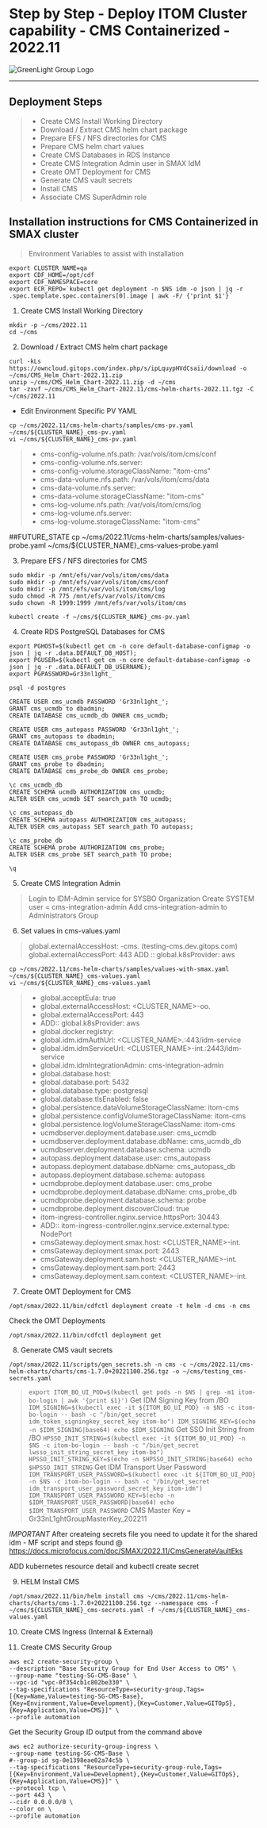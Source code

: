 # Step by Step - Deploy ITOM Cluster capability - CMS Containerized - 2022.11
![GreenLight Group Logo](https://assets.website-files.com/5ebcb9396faf10d8f7644479/5ed6a066891af295a039860f_GLGLogolrg-p-500.png)

---

## Deployment Steps
> - Create CMS Install Working Directory
> - Download / Extract CMS helm chart package
> - Prepare EFS / NFS directories for CMS
> - Prepare CMS helm chart values
> - Create CMS Databases in RDS Instance
> - Create CMS Integration Admin user in SMAX IdM
> - Create OMT Deployment for CMS
> - Generate CMS vault secrets
> - Install CMS
> - Associate CMS SuperAdmin role

## Installation instructions for CMS Containerized in SMAX cluster

> Environment Variables to assist with installation
```
export CLUSTER_NAME=qa
export CDF_HOME=/opt/cdf
export CDF_NAMESPACE=core
export ECR_REPO=`kubectl get deployment -n $NS idm -o json | jq -r .spec.template.spec.containers[0].image | awk -F/ {'print $1'}`
```

1. Create CMS Install Working Directory
```
mkdir -p ~/cms/2022.11
cd ~/cms
```

2. Download / Extract CMS helm chart package  
```
curl -kLs https://owncloud.gitops.com/index.php/s/ipLquypHVdCsaii/download -o ~/cms/CMS_Helm_Chart-2022.11.zip
unzip ~/cms/CMS_Helm_Chart-2022.11.zip -d ~/cms
tar -zxvf ~/cms/CMS_Helm_Chart-2022.11/cms-helm-charts-2022.11.tgz -C ~/cms/2022.11
```

- Edit Environment Specific PV YAML
```
cp ~/cms/2022.11/cms-helm-charts/samples/cms-pv.yaml ~/cms/${CLUSTER_NAME}_cms-pv.yaml
vi ~/cms/${CLUSTER_NAME}_cms-pv.yaml
```
> - cms-config-volume.nfs.path: /var/vols/itom/cms/conf
> - cms-config-volume.nfs.server: <EFS Resource FQDN>
> - cms-config-volume.storageClassName: "itom-cms"
> - cms-data-volume.nfs.path: /var/vols/itom/cms/data
> - cms-data-volume.nfs.server: <EFS Resource FQDN>
> - cms-data-volume.storageClassName: "itom-cms"
> - cms-log-volume.nfs.path: /var/vols/itom/cms/log
> - cms-log-volume.nfs.server: <EFS Resource FQDN>
> - cms-log-volume.storageClassName: "itom-cms"

##FUTURE_STATE cp ~/cms/2022.11/cms-helm-charts/samples/values-probe.yaml ~/cms/${CLUSTER_NAME}_cms-values-probe.yaml

3. Prepare EFS / NFS directories for CMS
```
sudo mkdir -p /mnt/efs/var/vols/itom/cms/data
sudo mkdir -p /mnt/efs/var/vols/itom/cms/conf
sudo mkdir -p /mnt/efs/var/vols/itom/cms/log
sudo chmod -R 775 /mnt/efs/var/vols/itom/cms
sudo chown -R 1999:1999 /mnt/efs/var/vols/itom/cms
```
    
```
kubectl create -f ~/cms/${CLUSTER_NAME}_cms-pv.yaml
```

4. Create RDS PostgreSQL Databases for CMS
```
export PGHOST=$(kubectl get cm -n core default-database-configmap -o json | jq -r .data.DEFAULT_DB_HOST);
export PGUSER=$(kubectl get cm -n core default-database-configmap -o json | jq -r .data.DEFAULT_DB_USERNAME);
export PGPASSWORD=Gr33nl1ght_

psql -d postgres
```

```
CREATE USER cms_ucmdb PASSWORD 'Gr33nl1ght_';
GRANT cms_ucmdb to dbadmin;
CREATE DATABASE cms_ucmdb_db OWNER cms_ucmdb;

CREATE USER cms_autopass PASSWORD 'Gr33nl1ght_';
GRANT cms_autopass to dbadmin;
CREATE DATABASE cms_autopass_db OWNER cms_autopass; 

CREATE USER cms_probe PASSWORD 'Gr33nl1ght_';
GRANT cms_probe to dbadmin;
CREATE DATABASE cms_probe_db OWNER cms_probe;

\c cms_ucmdb_db
CREATE SCHEMA ucmdb AUTHORIZATION cms_ucmdb;
ALTER USER cms_ucmdb SET search_path TO ucmdb;

\c cms_autopass_db
CREATE SCHEMA autopass AUTHORIZATION cms_autopass;
ALTER USER cms_autopass SET search_path TO autopass;

\c cms_probe_db
CREATE SCHEMA probe AUTHORIZATION cms_probe;
ALTER USER cms_probe SET search_path TO probe;

\q
```

5. Create CMS Integration Admin
> Login to IDM-Admin service for SYSBO Organization
> Create SYSTEM user = cms-integration-admin
> Add cms-integration-admin to Administrators Group

6. Set values in cms-values.yaml
  > global.externalAccessHost: <cluster>-cms.<domain> (testing-cms.dev.gitops.com)
  > global.externalAccessPort: 443
  > ADD :: global.k8sProvider: aws
  > 
```
cp ~/cms/2022.11/cms-helm-charts/samples/values-with-smax.yaml ~/cms/${CLUSTER_NAME}_cms-values.yaml
vi ~/cms/${CLUSTER_NAME}_cms-values.yaml
```
> - global.acceptEula: true
> - global.externalAccessHost: <CLUSTER_NAME>-oo.<DOMAIN>
> - global.externalAccessPort: 443
> - ADD:: global.k8sProvider: aws
> - global.docker.registry: <AWS ECR Repository for CLUSTER>
> - global.idm.idmAuthUrl: <CLUSTER_NAME>.<DOMAIN>:443/idm-service
> - global.idm.idmServiceUrl: <CLUSTER_NAME>-int.<DOMAIN>:2443/idm-service
> - global.idm.idmIntegrationAdmin: cms-integration-admin
> - global.database.host: <CLUSTER RDS Instance FQDN>
> - global.database.port: 5432
> - global.database.type: postgresql
> - global.database.tlsEnabled: false
> - global.persistence.dataVolumeStorageClassName: itom-cms
> - global.persistence.configVolumeStorageClassName: itom-cms
> - global.persistence.logVolumeStorageClassName: itom-cms
> - ucmdbserver.deployment.database.user: cms_ucmdb
> - ucmdbserver.deployment.database.dbName: cms_ucmdb_db
> - ucmdbserver.deployment.database.schema: ucmdb
> - autopass.deployment.database.user: cms_autopass
> - autopass.deployment.database.dbName: cms_autopass_db
> - autopass.deployment.database.schema: autopass
> - ucmdbprobe.deployment.database.user: cms_probe
> - ucmdbprobe.deployment.database.dbName: cms_probe_db
> - ucmdbprobe.deployment.database.schema: probe
> - ucmdbprobe.deployment.discoverCloud: true
> - itom-ingress-controller.nginx.service.httpsPort: 30443
> - ADD:: itom-ingress-controller.nginx.service.external.type: NodePort
> - cmsGateway.deployment.smax.host: <CLUSTER_NAME>-int.<DOMAIN>
> - cmsGateway.deployment.smax.port: 2443
> - cmsGateway.deployment.sam.host: <CLUSTER_NAME>-int.<DOMAIN>
> - cmsGateway.deployment.sam.port: 2443
> - cmsGateway.deployment.sam.context: <CLUSTER_NAME>-int.<DOMAIN>

7. Create OMT Deployment for CMS
  ```
  /opt/smax/2022.11/bin/cdfctl deployment create -t helm -d cms -n cms
  ```
  Check the OMT Deployments
  ```
  /opt/smax/2022.11/bin/cdfctl deployment get
  ```

8. Generate CMS vault secrets
  ```
  /opt/smax/2022.11/scripts/gen_secrets.sh -n cms -c ~/cms/2022.11/cms-helm-charts/charts/cms-1.7.0+20221100.256.tgz -o ~/cms/testing_cms-secrets.yaml
  ```
  > `export ITOM_BO_UI_POD=$(kubectl get pods -n $NS | grep -m1 itom-bo-login | awk '{print $1}')`
  > Get IDM Signing Key from /BO
    ```
    IDM_SIGNING=$(kubectl exec -it ${ITOM_BO_UI_POD} -n $NS -c itom-bo-login -- bash -c "/bin/get_secret idm_token_signingkey_secret_key itom-bo")
    IDM_SIGNING_KEY=$(echo -n $IDM_SIGNING|base64)
    echo $IDM_SIGNING
    ```
  > Get SSO Init String from /BO
    ```
    HPSSO_INIT_STRING=$(kubectl exec -it ${ITOM_BO_UI_POD} -n $NS -c itom-bo-login -- bash -c "/bin/get_secret lwsso_init_string_secret_key itom-bo")
    HPSSO_INIT_STRING_KEY=$(echo -n $HPSSO_INIT_STRING|base64)
    echo $HPSSO_INIT_STRING
    ```
  > Get IDM Transport User Password
    ```
    IDM_TRANSPORT_USER_PASSWORD=$(kubectl exec -it ${ITOM_BO_UI_POD} -n $NS -c itom-bo-login -- bash -c "/bin/get_secret idm_transport_user_password_secret_key itom-idm")
    IDM_TRANSPORT_USER_PASSWORD_KEY=$(echo -n $IDM_TRANSPORT_USER_PASSWORD|base64)
    echo $IDM_TRANSPORT_USER_PASSWORD
    ```
  > CMS Master Key = Gr33nL1ghtGroupMasterKey_202211

*IMPORTANT* After createing secrets file you need to update it for the shared idm - MF script and steps found @ https://docs.microfocus.com/doc/SMAX/2022.11/CmsGenerateVaultEks

ADD kubernetes resource detail and kubectl create secret


9. HELM Install CMS
  ```
  /opt/smax/2022.11/bin/helm install cms ~/cms/2022.11/cms-helm-charts/charts/cms-1.7.0+20221100.256.tgz --namespace cms -f ~/cms/${CLUSTER_NAME}_cms-secrets.yaml -f ~/cms/${CLUSTER_NAME}_cms-values.yaml
  ```

10. Create CMS Ingress (Internal & External)

11. Create CMS Security Group
  ```
  aws ec2 create-security-group \
  --description "Base Security Group for End User Access to CMS" \
  --group-name "testing-SG-CMS-Base" \
  --vpc-id "vpc-0f354cb1c802be330" \
  --tag-specifications "ResourceType=security-group,Tags=[{Key=Name,Value=testing-SG-CMS-Base},{Key=Environment,Value=Development},{Key=Customer,Value=GITOpS},{Key=Application,Value=CMS}]" \
  --profile automation
  ```

  Get the Security Group ID output from the command above
  ```
  aws ec2 authorize-security-group-ingress \
  --group-name testing-SG-CMS-Base \
  #--group-id sg-0e1398eae02a74c5b \
  --tag-specifications "ResourceType=security-group-rule,Tags=[{Key=Environment,Value=Development},{Key=Customer,Value=GITOpS},{Key=Application,Value=CMS}]" \
  --protocol tcp \
  --port 443 \
  --cidr 0.0.0.0/0 \
  --color on \
  --profile automation
  ```

